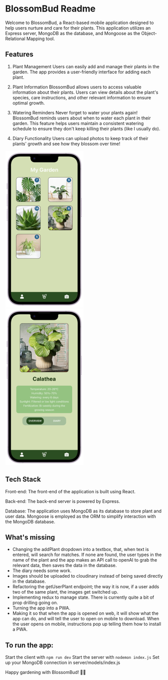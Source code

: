 # BlossomBud Readme

Welcome to BlossomBud, a React-based mobile application designed to help users nurture and care for their plants. This application utilizes an Express server, MongoDB as the database, and Mongoose as the Object-Relational Mapping tool.

## Features
1. Plant Management
Users can easily add and manage their plants in the garden. The app provides a user-friendly interface for adding each plant.

2. Plant Information
BlossomBud allows users to access valuable information about their plants. Users can view details about the plant's species, care instructions, and other relevant information to ensure optimal growth.

3. Watering Reminders
Never forget to water your plants again! BlossomBud reminds users about when to water each plant in their garden. This feature helps users maintain a consistent watering schedule to ensure they don't keep killing their plants (like I usually do).

4. Diary Functionality
Users can upload photos to keep track of their plants' growth and see how they blossom over time!

<img src="https://github.com/loickho/BlossomBud/blob/master/Garden.png?raw=true" alt="Screenshot of the garden page." height="500" />
<img src="https://github.com/loickho/BlossomBud/blob/master/plant-details.png?raw=true" alt="Screenshot of the plant details page." height="500" />

## Tech Stack
Front-end: The front-end of the application is built using React.

Back-end: The back-end server is powered by Express.

Database: The application uses MongoDB as its database to store plant and user data. Mongoose is employed as the ORM to simplify interaction with the MongoDB database.

## What's missing
- Changing the addPlant dropdown into a textbox, that, when text is entered, will search for matches. If none are found, the user types in the name of the plant and the app makes an API call to openAI to grab the relevant data, then saves the data in the database.
- The diary needs some work.
- Images should be uploaded to cloudinary instead of being saved directly in the database.
- Refactoring the getUserPlant endpoint; the way it is now, if a user adds two of the same plant, the images get switched up.
- Implementing redux to manage state. There is currently quite a bit of prop drilling going on.
- Turning the app into a PWA.
- Making it so that when the app is opened on web, it will show what the app can do, and will tell the user to open on mobile to download. When the user opens on mobile, instructions pop up telling them how to install a PWA.

## To run the app:
Start the client with `npm run dev`
Start the server with `nodemon index.js`
Set up your MongoDB connection in server/models/index.js

Happy gardening with BlossomBud! 🌿🌱